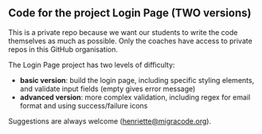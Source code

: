 ## Code for the project Login Page (TWO versions)

This is a private repo because we want our students to write the code themselves as much as possible. Only the coaches have access to private repos in this GitHub organisation.

The Login Page project has two levels of difficulty: 
* **basic version**: build the login page, including specific styling elements, and validate input fields (empty gives error message)
* **advanced version**: more complex validation, including regex for email format and using success/failure icons

Suggestions are always welcome (henriette@migracode.org). 